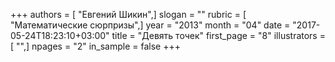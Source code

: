 +++
authors = [ "Евгений Шикин",]
slogan = ""
rubric = [ "Математические сюрпризы",]
year = "2013"
month = "04"
date = "2017-05-24T18:23:10+03:00"
title = "Девять точек"
first_page = "8"
illustrators = [ "",]
npages = "2"
in_sample = false
+++
